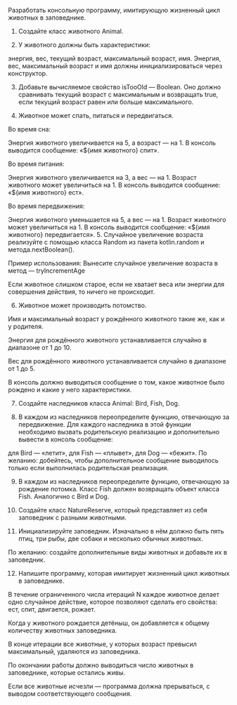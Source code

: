 Разработать консольную программу, имитирующую жизненный цикл животных в заповеднике.

1. Создайте класс животного Animal.

2. У животного должны быть характеристики:

энергия,
вес,
текущий возраст,
максимальный возраст,
имя.
Энергия, вес, максимальный возраст и имя должны инициализироваться через конструктор.

3.  Добавьте вычисляемое свойство isTooOld — Boolean. Оно должно сравнивать текущий возраст с максимальным и возвращать true, если текущий возраст равен или больше максимального.

4. Животное может спать, питаться и передвигаться.

Во время сна:

Энергия животного увеличивается на 5, а возраст — на 1.
В консоль выводится сообщение: «${имя животного} спит».

Во время питания:

Энергия животного увеличивается на 3, а вес — на 1.
Возраст животного может увеличиться на 1.
В консоль выводится сообщение: «${имя животного} ест».

Во время передвижения:

Энергия животного уменьшается на 5, а вес — на 1.
Возраст животного может увеличиться на 1.
В консоль выводится сообщение: «${имя животного} передвигается».
5. Случайное увеличение возраста реализуйте с помощью класса Random из пакета kotlin.random и метода.nextBoolean().

Пример использования:
Вынесите случайное увеличение возраста в метод — tryIncrementAge

Если животное слишком старое, если не хватает веса или энергии для совершения действия, то ничего не происходит.



6. Животное может производить потомство.

Имя и максимальный возраст у рождённого животного такие же, как и у родителя.

Энергия для рождённого животного устанавливается случайно в диапазоне от 1 до 10.

Вес для рождённого животного устанавливается случайно в диапазоне от 1 до 5.

В консоль должно выводиться сообщение о том, какое животное было рождено и какие у него характеристики.



7. Создайте наследников класса Animal: Bird, Fish, Dog.

8. В каждом из наследников переопределите функцию, отвечающую за передвижение. Для каждого наследника в этой функции необходимо вызвать родительскую реализацию и дополнительно вывести в консоль сообщение:

для Bird — «летит»,
для Fish — «плывет»,
для Dog — «бежит».
По желанию: добейтесь, чтобы дополнительное сообщение выводилось только если выполнилась родительская реализация.

9. В каждом из наследников переопределите функцию, отвечающую за рождение потомка. Класс Fish должен возвращать объект класса Fish. Аналогично с Bird и Dog.

10. Создайте класс NatureReserve, который представляет из себя заповедник с разными животными.

11. Инициализируйте заповедник. Изначально в нём должно быть пять птиц, три рыбы, две собаки и несколько обычных животных.

По желанию: создайте дополнительные виды животных и добавьте их в заповедник.



12. Напишите программу, которая имитирует жизненный цикл животных в заповеднике.

В течение ограниченного числа итераций N каждое животное делает одно случайное действие, которое позволяют сделать его свойства: ест, спит, двигается, рожает.

Когда у животного рождается детёныш, он добавляется к общему количеству животных заповедника.

В конце итерации все животные, у которых возраст превысил максимальный, удаляются из заповедника.

По окончании работы должно выводиться число животных в заповеднике, которые остались живы.

Если все животные исчезли — программа должна прерываться, с выводом соответствующего сообщения.
